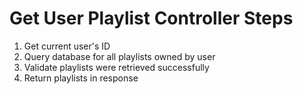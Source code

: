 # Get User Playlist Controller Steps

1. Get current user's ID
2. Query database for all playlists owned by user
3. Validate playlists were retrieved successfully
4. Return playlists in response